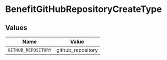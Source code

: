# BenefitGitHubRepositoryCreateType


## Values

| Name                | Value               |
| ------------------- | ------------------- |
| `GITHUB_REPOSITORY` | github_repository   |